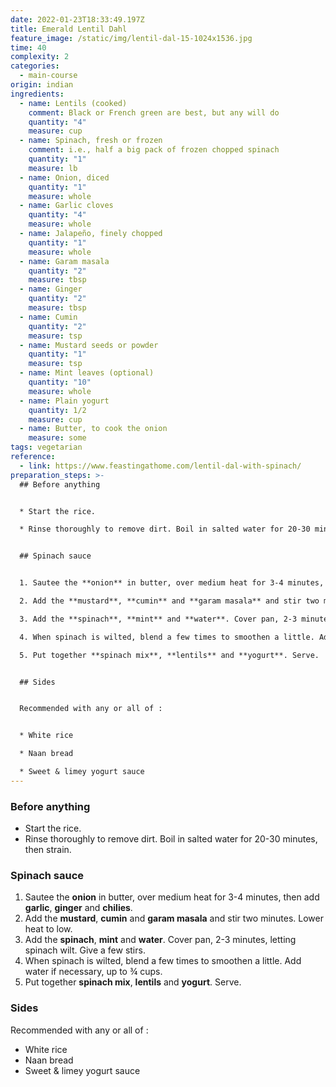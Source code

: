```yaml
---
date: 2022-01-23T18:33:49.197Z
title: Emerald Lentil Dahl
feature_image: /static/img/lentil-dal-15-1024x1536.jpg
time: 40
complexity: 2
categories:
  - main-course
origin: indian
ingredients:
  - name: Lentils (cooked)
    comment: Black or French green are best, but any will do
    quantity: "4"
    measure: cup
  - name: Spinach, fresh or frozen
    comment: i.e., half a big pack of frozen chopped spinach
    quantity: "1"
    measure: lb
  - name: Onion, diced
    quantity: "1"
    measure: whole
  - name: Garlic cloves
    quantity: "4"
    measure: whole
  - name: Jalapeño, finely chopped
    quantity: "1"
    measure: whole
  - name: Garam masala
    quantity: "2"
    measure: tbsp
  - name: Ginger
    quantity: "2"
    measure: tbsp
  - name: Cumin
    quantity: "2"
    measure: tsp
  - name: Mustard seeds or powder
    quantity: "1"
    measure: tsp
  - name: Mint leaves (optional)
    quantity: "10"
    measure: whole
  - name: Plain yogurt
    quantity: 1/2
    measure: cup
  - name: Butter, to cook the onion
    measure: some
tags: vegetarian
reference:
  - link: https://www.feastingathome.com/lentil-dal-with-spinach/
preparation_steps: >-
  ## Before anything


  * Start the rice.

  * Rinse thoroughly to remove dirt. Boil in salted water for 20-30 minutes, then strain.


  ## Spinach sauce


  1. Sautee the **onion** in butter, over medium heat for 3-4 minutes, then add **garlic**, **ginger** and **chilies**.

  2. Add the **mustard**, **cumin** and **garam masala** and stir two minutes. Lower heat to low.

  3. Add the **spinach**, **mint** and **water**. Cover pan, 2-3 minutes, letting spinach wilt. Give a few stirs.

  4. When spinach is wilted, blend a few times to smoothen a little. Add water if necessary, up to ¾ cups.

  5. Put together **spinach mix**, **lentils** and **yogurt**. Serve.


  ## Sides


  Recommended with any or all of :


  * White rice

  * Naan bread

  * Sweet & limey yogurt sauce
---
```

### Before anything

* Start the rice.
* Rinse thoroughly to remove dirt. Boil in salted water for 20-30 minutes, then strain.

### Spinach sauce

1. Sautee the **onion** in butter, over medium heat for 3-4 minutes, then add **garlic**, **ginger** and **chilies**.
2. Add the **mustard**, **cumin** and **garam masala** and stir two minutes. Lower heat to low.
3. Add the **spinach**, **mint** and **water**. Cover pan, 2-3 minutes, letting spinach wilt. Give a few stirs.
4. When spinach is wilted, blend a few times to smoothen a little. Add water if necessary, up to ¾ cups.
5. Put together **spinach mix**, **lentils** and **yogurt**. Serve.

### Sides

Recommended with any or all of :

* White rice
* Naan bread
* Sweet & limey yogurt sauce